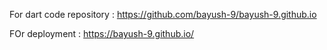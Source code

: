 For dart code repository : https://github.com/bayush-9/bayush-9.github.io

FOr deployment : https://bayush-9.github.io/
